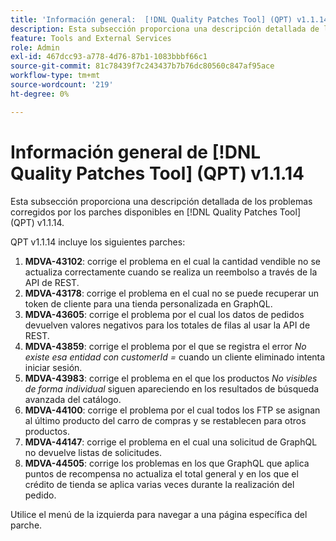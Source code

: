 ```yaml
---
title: 'Información general:  [!DNL Quality Patches Tool] (QPT) v1.1.14'
description: Esta subsección proporciona una descripción detallada de los problemas corregidos por los parches disponibles en  [!DNL Quality Patches Tool] (QPT) v1.1.14.
feature: Tools and External Services
role: Admin
exl-id: 467dcc93-a778-4d76-87b1-1083bbbf66c1
source-git-commit: 81c78439f7c243437b7b76dc80560c847af95ace
workflow-type: tm+mt
source-wordcount: '219'
ht-degree: 0%

---
```


# Información general de [!DNL Quality Patches Tool] (QPT) v1.1.14

Esta subsección proporciona una descripción detallada de los problemas corregidos por los parches disponibles en [!DNL Quality Patches Tool] (QPT) v1.1.14.

QPT v1.1.14 incluye los siguientes parches:

1. **MDVA-43102**: corrige el problema en el cual la cantidad vendible no se actualiza correctamente cuando se realiza un reembolso a través de la API de REST.
1. **MDVA-43178**: corrige el problema en el cual no se puede recuperar un token de cliente para una tienda personalizada en GraphQL.
1. **MDVA-43605**: corrige el problema por el cual los datos de pedidos devuelven valores negativos para los totales de filas al usar la API de REST.
1. **MDVA-43859**: corrige el problema por el que se registra el error *No existe esa entidad con customerId =* cuando un cliente eliminado intenta iniciar sesión.
1. **MDVA-43983**: corrige el problema en el que los productos *No visibles de forma individual* siguen apareciendo en los resultados de búsqueda avanzada del catálogo.
1. **MDVA-44100**: corrige el problema por el cual todos los FTP se asignan al último producto del carro de compras y se restablecen para otros productos.
1. **MDVA-44147**: corrige el problema en el cual una solicitud de GraphQL no devuelve listas de solicitudes.
1. **MDVA-44505**: corrige los problemas en los que GraphQL que aplica puntos de recompensa no actualiza el total general y en los que el crédito de tienda se aplica varias veces durante la realización del pedido.

Utilice el menú de la izquierda para navegar a una página específica del parche.
